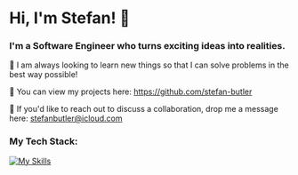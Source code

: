 # Hi, I'm Stefan! 👋

### I'm a Software Engineer who turns exciting ideas into realities.

🌟 I am always looking to learn new things so that I can solve problems in the best way possible!

💼 You can view my projects here: https://github.com/stefan-butler

📩 If you'd like to reach out to discuss a collaboration, drop me a message here: stefanbutler@icloud.com 

<h3 align="left">My Tech Stack:</h3>

[![My Skills](https://skillicons.dev/icons?i=ts,react,redux,tailwind,postgres,nodejs,mongodb,postman,js,jquery,html,git,express,docker,angular&theme=dark)](https://skillicons.dev)
